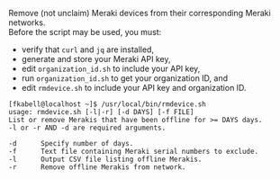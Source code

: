 Remove (not unclaim) Meraki devices from their corresponding Meraki networks.<br>
Before the script may be used, you must:

* verify that `curl` and `jq` are installed,
* generate and store your Meraki API key,
* edit `organization_id.sh` to include your API key,
* run `organization_id.sh` to get your organization ID, and
* edit `rmdevice.sh` to include your API key and organization ID.

```
[fkabell@localhost ~]$ /usr/local/bin/rmdevice.sh
usage: rmdevice.sh [-l|-r] [-d DAYS] [-f FILE]
List or remove Merakis that have been offline for >= DAYS days.
-l or -r AND -d are required arguments.

-d      Specify number of days.
-f      Text file containing Meraki serial numbers to exclude.
-l      Output CSV file listing offline Merakis.
-r      Remove offline Merakis from network.
```
